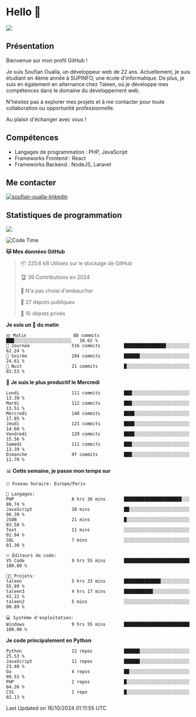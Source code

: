 # Hello 👋

![](https://komarev.com/ghpvc/?username=OSoufian&color=1a1b27)

## Présentation

Bienvenue sur mon profil GitHub !

Je suis Soufian Oualla, un développeur web de 22 ans. Actuellement, je suis étudiant en 4ème année à SUPINFO, une école d'informatique. De plus, je suis en également en alternance chez Taleen, où je développe mes compétences dans le domaine du développement web.

N'hésitez pas à explorer mes projets et à me contacter pour toute collaboration ou opportunité professionnelle.

Au plaisir d'échanger avec vous !

## Compétences

- Langages de programmation : PHP, JavaScript
- Frameworks Frontend : React
- Frameworks Backend : NodeJS, Laravel

## Me contacter

<p>
<a href="https://www.linkedin.com/in/soufian-oualla/" target="_blank"><img align="center" src="https://img.shields.io/badge/-LinkedIn-0077B5?style=for-the-badge&logo=Linkedin&logoColor=white" alt="soufian-oualla-linkedin"/></a>

## Statistiques de programmation

<a href="https://github-readme-stats.vercel.app/api/top-langs/?username=OSoufian&layout=compact">
  <img align="center" src="https://github-readme-stats.vercel.app/api/top-langs/?username=OSoufian&layout=compact"/>
</a>

<br />

<!--START_SECTION:waka-->
![Code Time](http://img.shields.io/badge/Code%20Time-227%20hrs%2035%20mins-blue)

**🐱 Mes données GitHub** 

> 📦 225.6 kB Utilisés sur le stockage de GitHub 
 > 
> 🏆 39 Contributions en 2024
 > 
> 🚫 N'a pas choisi d'embaucher
 > 
> 📜 27 dépots publiques 
 > 
> 🔑 10 dépots privés 
 > 
**Je suis un 🐤 du matin** 

```text
🌞 Matin                  88 commits          ███░░░░░░░░░░░░░░░░░░░░░░   10.62 % 
🌆 Journée                516 commits         ████████████████░░░░░░░░░   62.24 % 
🌃 Soirée                 204 commits         ██████░░░░░░░░░░░░░░░░░░░   24.61 % 
🌙 Nuit                   21 commits          █░░░░░░░░░░░░░░░░░░░░░░░░   02.53 % 
```
📅 **Je suis le plus productif le Mercredi** 

```text
Lundi                    111 commits         ███░░░░░░░░░░░░░░░░░░░░░░   13.39 % 
Mardi                    112 commits         ███░░░░░░░░░░░░░░░░░░░░░░   13.51 % 
Mercredi                 148 commits         ████░░░░░░░░░░░░░░░░░░░░░   17.85 % 
Jeudi                    121 commits         ████░░░░░░░░░░░░░░░░░░░░░   14.60 % 
Vendredi                 129 commits         ████░░░░░░░░░░░░░░░░░░░░░   15.56 % 
Samedi                   111 commits         ███░░░░░░░░░░░░░░░░░░░░░░   13.39 % 
Dimanche                 97 commits          ███░░░░░░░░░░░░░░░░░░░░░░   11.70 % 
```


📊 **Cette semaine, je passe mon temps sur** 

```text
🕑︎ Fuseau horaire: Europe/Paris

💬 Langages: 
PHP                      8 hrs 36 mins       ██████████████████████░░░   86.74 % 
JavaScript               38 mins             ██░░░░░░░░░░░░░░░░░░░░░░░   06.39 % 
JSON                     21 mins             █░░░░░░░░░░░░░░░░░░░░░░░░   03.58 % 
Text                     11 mins             ░░░░░░░░░░░░░░░░░░░░░░░░░   01.94 % 
SQL                      7 mins              ░░░░░░░░░░░░░░░░░░░░░░░░░   01.30 % 

🔥 Éditeurs de code: 
VS Code                  9 hrs 55 mins       █████████████████████████   100.00 % 

🐱‍💻 Projets: 
taleen                   5 hrs 33 mins       ██████████████░░░░░░░░░░░   55.89 % 
taleen3                  4 hrs 17 mins       ███████████░░░░░░░░░░░░░░   43.22 % 
taleen2                  5 mins              ░░░░░░░░░░░░░░░░░░░░░░░░░   00.89 % 

💻 Système d'exploitation: 
Windows                  9 hrs 55 mins       █████████████████████████   100.00 % 
```

**Je code principalement en Python** 

```text
Python                   12 repos            ██████░░░░░░░░░░░░░░░░░░░   25.53 % 
JavaScript               11 repos            ██████░░░░░░░░░░░░░░░░░░░   23.40 % 
Go                       4 repos             ██░░░░░░░░░░░░░░░░░░░░░░░   08.51 % 
PHP                      2 repos             █░░░░░░░░░░░░░░░░░░░░░░░░   04.26 % 
CSS                      1 repo              █░░░░░░░░░░░░░░░░░░░░░░░░   02.13 % 
```




 Last Updated on 16/10/2024 01:11:55 UTC
<!--END_SECTION:waka-->
